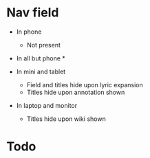 # Nav field

* In phone
    * Not present

* In all but phone
    *

* In mini and tablet
    * Field and titles hide upon lyric expansion
    * Titles hide upon annotation shown

* In laptop and monitor
    * Titles hide upon wiki shown

# Todo
